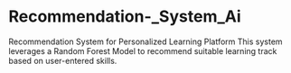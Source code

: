 # Recommendation-_System_Ai
Recommendation System for Personalized Learning Platform This system leverages a Random Forest Model to recommend suitable learning track based on user-entered skills.
